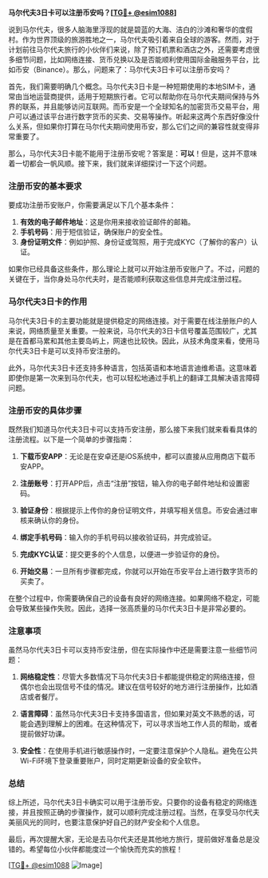 **马尔代夫3日卡可以注册币安吗？[[TG💪+ @esim1088](https://t.me/s/esim1088)]**

说到马尔代夫，很多人脑海里浮现的就是碧蓝的大海、洁白的沙滩和奢华的度假村。作为世界顶级的旅游胜地之一，马尔代夫吸引着来自全球的游客。然而，对于计划前往马尔代夫旅行的小伙伴们来说，除了预订机票和酒店之外，还需要考虑很多细节问题，比如网络连接、货币兑换以及是否能顺利使用国际金融服务平台，比如币安（Binance）。那么，问题来了：马尔代夫3日卡可以注册币安吗？

首先，我们需要明确几个概念。马尔代夫3日卡是一种短期使用的本地SIM卡，通常由当地运营商提供，适用于短期旅行者。它可以帮助你在马尔代夫期间保持与外界的联系，并且能够访问互联网。而币安是一个全球知名的加密货币交易平台，用户可以通过该平台进行数字货币的买卖、交易等操作。听起来这两个东西好像没什么关系，但如果你打算在马尔代夫期间使用币安，那么它们之间的兼容性就变得非常重要了。

那么，马尔代夫3日卡能不能用于注册币安呢？答案是：**可以**！但是，这并不意味着一切都会一帆风顺。接下来，我们就来详细探讨一下这个问题。

### 注册币安的基本要求

要成功注册币安账户，你需要满足以下几个基本条件：

1. **有效的电子邮件地址**：这是你用来接收验证邮件的邮箱。
2. **手机号码**：用于短信验证，确保账户的安全性。
3. **身份证明文件**：例如护照、身份证或驾照，用于完成KYC（了解你的客户）认证。

如果你已经具备这些条件，那么理论上就可以开始注册币安账户了。不过，问题的关键在于，当你身处马尔代夫时，是否能顺利获取这些信息并完成注册过程。

### 马尔代夫3日卡的作用

马尔代夫3日卡的主要功能就是提供稳定的网络连接。对于需要在线注册账户的人来说，网络质量至关重要。一般来说，马尔代夫的3日卡信号覆盖范围较广，尤其是在首都马累和其他主要岛屿上，网速也比较快。因此，从技术角度来看，使用马尔代夫3日卡是可以支持币安注册的。

此外，马尔代夫3日卡还支持多种语言，包括英语和本地语言迪维希语。这意味着即使你是第一次来到马尔代夫，也可以轻松地通过手机上的翻译工具解决语言障碍问题。

### 注册币安的具体步骤

既然我们知道马尔代夫3日卡可以支持币安注册，那么接下来我们就来看看具体的注册流程。以下是一个简单的步骤指南：

1. **下载币安APP**：无论是在安卓还是iOS系统中，都可以直接从应用商店下载币安APP。
   
2. **注册账号**：打开APP后，点击“注册”按钮，输入你的电子邮件地址和设置密码。

3. **验证身份**：根据提示上传你的身份证明文件，并填写相关信息。币安会通过审核来确认你的身份。

4. **绑定手机号码**：输入你的手机号码以接收验证码，并完成验证。

5. **完成KYC认证**：提交更多的个人信息，以便进一步验证你的身份。

6. **开始交易**：一旦所有步骤都完成，你就可以开始在币安平台上进行数字货币的买卖了。

在整个过程中，你需要确保自己的设备有良好的网络连接。如果网络不稳定，可能会导致某些操作失败。因此，选择一张高质量的马尔代夫3日卡是非常必要的。

### 注意事项

虽然马尔代夫3日卡可以支持币安注册，但在实际操作中还是需要注意一些细节问题：

1. **网络稳定性**：尽管大多数情况下马尔代夫3日卡都能提供稳定的网络连接，但偶尔也会出现信号不佳的情况。建议在信号较好的地方进行注册操作，比如酒店或者餐厅。

2. **语言障碍**：虽然马尔代夫3日卡支持多国语言，但如果对英文不熟悉的话，可能会遇到理解上的困难。在这种情况下，可以寻求当地工作人员的帮助，或者提前做好功课。

3. **安全性**：在使用手机进行敏感操作时，一定要注意保护个人隐私。避免在公共Wi-Fi环境下登录重要账户，同时定期更新设备的安全软件。

### 总结

综上所述，马尔代夫3日卡确实可以用于注册币安。只要你的设备有稳定的网络连接，并且按照正确的步骤操作，就可以顺利完成注册过程。当然，在享受马尔代夫美丽风光的同时，也要注意保护好自己的财产安全和个人信息。

最后，再次提醒大家，无论是去马尔代夫还是其他地方旅行，提前做好准备总是没错的。希望每位小伙伴都能度过一个愉快而充实的旅程！

[[TG💪+ @esim1088](https://t.me/s/esim1088) ![Image](https://i.postimg.cc/4NQfJmqS/Snipaste-2025-05-13-00-14-12.png)]